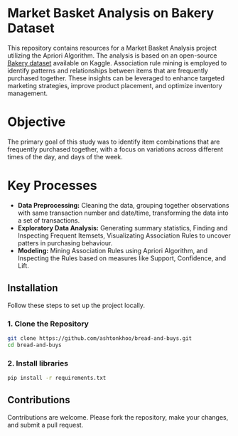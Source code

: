 # Market Basket Analysis on Bakery Dataset
This repository contains resources for a Market Basket Analysis project utilizing the Apriori Algorithm. The analysis is based on an open-source [Bakery dataset](https://www.kaggle.com/datasets/akashdeepkuila/bakery/data) available on Kaggle. Association rule mining is employed to identify patterns and relationships between items that are frequently purchased together. These insights can be leveraged to enhance targeted marketing strategies, improve product placement, and optimize inventory management.

# Objective
The primary goal of this study was to identify item combinations that are frequently purchased together, with a focus on variations across different times of the day, and days of the week.

# Key Processes
* **Data Preprocessing:** Cleaning the data, grouping together observations with same transaction number and date/time, transforming the data into a set of transactions.
* **Exploratory Data Analysis:** Generating summary statistics, Finding and Inspecting Frequent Itemsets, Visualizating Association Rules to uncover patters in purchasing behaviour.
* **Modeling:** Mining Association Rules using Apriori Algorithm, and Inspecting the Rules based on measures like Support, Confidence, and Lift.

## Installation
Follow these steps to set up the project locally.

### 1. Clone the Repository
```bash
git clone https://github.com/ashtonkhoo/bread-and-buys.git
cd bread-and-buys
```

### 2. Install libraries
```bash
pip install -r requirements.txt
```

## Contributions
Contributions are welcome. Please fork the repository, make your changes, and submit a pull request.
